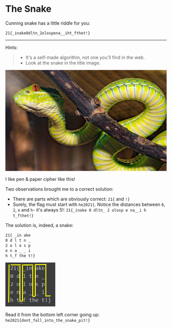 # The Snake
Cunning snake has a little riddle for you:

```
21{_inake0dltn_2olospena__iht_fthet!}
```

---

Hints:
> - It's a self-made algorithm, not one you'll find in the web.
> - Look at the snake in the title image.
 
![](challenge35.jpg)

I like pen & paper cipher like this!

Two observations brought me to a correct solution:
- There are parts which are obviously correct: `21{` and `!}`
- Surely, the flag must start with `he2021{`. Notice the distances between `0`, `2`, `e` and `h`- it's always 5!:
  `21{_inake 0 dltn_ 2 olosp e na__i h t_fthet!}`

The solution is, indeed, a snake:
```
21{ _in ake
0 d l t n _
2 o l o s p
e n a _ _ i
h t_f the t!}
```

![](snake.png)

Read it from the bottom left corner going up: `he2021{dont_fall_into_the_snake_pit!}`